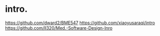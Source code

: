# intro.
https://github.com/dward2/BME547
https://github.com/xiaoyusaraqi/intro
https://github.com/ll320/Med.-Software-Design-Inro
